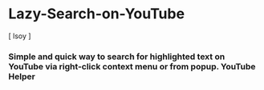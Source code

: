# Lazy-Search-on-YouTube

[ lsoy ]


### Simple and quick way to search for highlighted text on YouTube via right-click context menu or from popup. YouTube Helper
